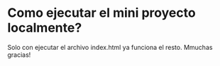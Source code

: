 # Como ejecutar el mini proyecto localmente?
Solo con ejecutar el archivo index.html ya funciona el resto.
Mmuchas gracias!
